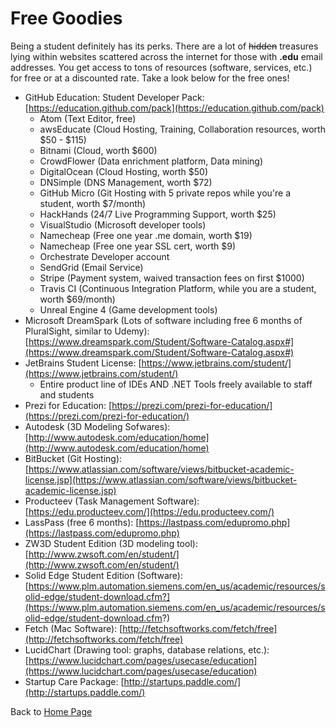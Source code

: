 # Free Goodies

Being a student definitely has its perks. There are a lot of ~~hidden~~ treasures lying within websites scattered across the internet for those with **.edu** email addresses. You get access to tons of resources (software, services, etc.) for free or at a discounted rate. Take a look below for the free ones!

- GitHub Education: Student Developer Pack: [https://education.github.com/pack](https://education.github.com/pack)
  - Atom (Text Editor, free)
  - awsEducate (Cloud Hosting, Training, Collaboration resources, worth $50 - $115)
  - Bitnami (Cloud, worth $600)
  - CrowdFlower (Data enrichment platform, Data mining)
  - DigitalOcean (Cloud Hosting, worth $50)
  - DNSimple (DNS Management, worth $72)
  - GitHub Micro (Git Hosting with 5 private repos while you're a student, worth $7/month)
  - HackHands (24/7 Live Programming Support, worth $25)
  - VisualStudio (Microsoft developer tools)
  - Namecheap (Free one year .me domain, worth $19)
  - Namecheap (Free one year SSL cert, worth $9)
  - Orchestrate Developer account
  - SendGrid (Email Service)
  - Stripe (Payment system, waived transaction fees on first $1000)
  - Travis CI (Continuous Integration Platform, while you are a student, worth $69/month)
  - Unreal Engine 4 (Game development tools)
- Microsoft DreamSpark (Lots of software including free 6 months of PluralSight, similar to Udemy): [https://www.dreamspark.com/Student/Software-Catalog.aspx#](https://www.dreamspark.com/Student/Software-Catalog.aspx#)
- JetBrains Student License: [https://www.jetbrains.com/student/](https://www.jetbrains.com/student/)
  - Entire product line of IDEs AND .NET Tools freely available to staff and students
- Prezi for Education: [https://prezi.com/prezi-for-education/](https://prezi.com/prezi-for-education/)
- Autodesk (3D Modeling Sofwares): [http://www.autodesk.com/education/home](http://www.autodesk.com/education/home)
- BitBucket (Git Hosting): [https://www.atlassian.com/software/views/bitbucket-academic-license.jsp](https://www.atlassian.com/software/views/bitbucket-academic-license.jsp)
- Producteev (Task Management Software): [https://edu.producteev.com/](https://edu.producteev.com/)
- LassPass (free 6 months): [https://lastpass.com/edupromo.php](https://lastpass.com/edupromo.php)
- ZW3D Student Edition (3D modeling tool): [http://www.zwsoft.com/en/student/](http://www.zwsoft.com/en/student/)
- Solid Edge Student Edition (Software): [https://www.plm.automation.siemens.com/en_us/academic/resources/solid-edge/student-download.cfm?](https://www.plm.automation.siemens.com/en_us/academic/resources/solid-edge/student-download.cfm?)
- Fetch (Mac Software): [http://fetchsoftworks.com/fetch/free](http://fetchsoftworks.com/fetch/free)
- LucidChart (Drawing tool: graphs, database relations, etc.): [https://www.lucidchart.com/pages/usecase/education](https://www.lucidchart.com/pages/usecase/education)
- Startup Care Package: [http://startups.paddle.com/](http://startups.paddle.com/)

Back to [Home Page](../README.md)
